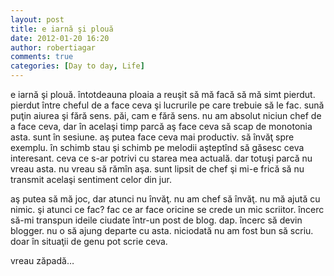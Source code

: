 ```yaml
---
layout: post
title: e iarnă şi plouă
date: 2012-01-20 16:20
author: robertiagar
comments: true
categories: [Day to day, Life]
---
```

<p>e iarnă şi plouă. întotdeauna ploaia a reuşit să mă facă să mă simt pierdut. pierdut între cheful de a face ceva şi lucrurile pe care trebuie să le fac. sună puţin aiurea şi fără sens. păi, cam e fără sens. nu am absolut niciun chef de a face ceva, dar în acelaşi timp parcă aş face ceva să scap de monotonia asta. sunt în sesiune. aş putea face ceva mai productiv. să învăţ spre exemplu. în schimb stau şi schimb pe melodii aşteptînd să găsesc ceva interesant. ceva ce s-ar potrivi cu starea mea actuală. dar totuşi parcă nu vreau asta. nu vreau să rămîn aşa. sunt lipsit de chef şi mi-e frică să nu transmit acelaşi sentiment celor din jur.</p>  <p>aş putea să mă joc, dar atunci nu învăţ. nu am chef să învăţ. nu mă ajută cu nimic. şi atunci ce fac? fac ce ar face oricine se crede un mic scriitor. încerc să-mi transpun ideile ciudate într-un post de blog. dap. încerc să devin blogger. nu o să ajung departe cu asta. niciodată nu am fost bun să scriu. doar în situaţii de genu pot scrie ceva.</p>  <p>vreau zăpadă…</p>
